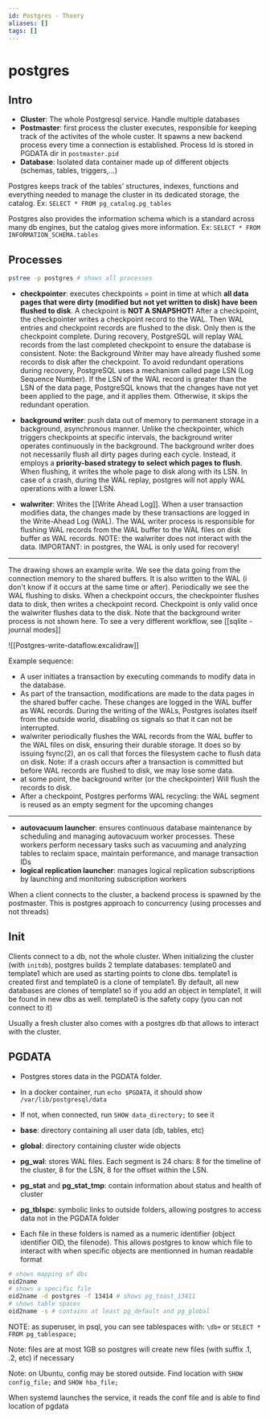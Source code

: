 ```yaml
---
id: Postgres - Theory
aliases: []
tags: []
---
```


# postgres

## Intro

- **Cluster**: The whole Postgresql service. Handle multiple databases
- **Postmaster**: first process the cluster executes, responsible for keeping track of the activites of the whole custer. It spawns a new backend process every time a connection is established. Process Id is stored in PGDATA dir in `postmaster.pid`
- **Database**: Isolated data container made up of different objects (schemas, tables, triggers,...)

Postgres keeps track of the tables' structures, indexes, functions and everything needed to manage the cluster in its dedicated storage, the catalog. Ex: `SELECT * FROM pg_catalog.pg_tables`

Postgres also provides the information schema which is a standard across many db engines, but the catalog gives more information. Ex: `SELECT * FROM INFORMATION_SCHEMA.tables`

## Processes

```bash
pstree -p postgres # shows all processes
```

- **checkpointer**: executes checkpoints = point in time at which **all data pages that were dirty (modified but not yet written to disk) have been flushed to disk**. A checkpoint is **NOT A SNAPSHOT!** After a checkpoint, the checkpointer writes a checkpoint record to the WAL. Then WAL entries and checkpoint records are flushed to the disk. Only then is the checkpoint complete. During recovery, PostgreSQL will replay WAL records from the last completed checkpoint to ensure the database is consistent. Note: the Background Writer may have already flushed some records to disk after the checkpoint. To avoid redundant operations during recovery, PostgreSQL uses a mechanism called page LSN (Log Sequence Number). If the LSN of the WAL record is greater than the LSN of the data page, PostgreSQL knows that the changes have not yet been applied to the page, and it applies them. Otherwise, it skips the redundant operation.

- **background writer**: push data out of memory to permanent storage in a background, asynchronous manner. Unlike the checkpointer, which triggers checkpoints at specific intervals, the background writer operates continuously in the background. The background writer does not necessarily flush all dirty pages during each cycle. Instead, it employs a **priority-based strategy to select which pages to flush**. When flushing, it writes the whole page to disk along with its LSN. In case of a crash, during the WAL replay, postgres will not apply WAL operations with a lower LSN.

- **walwriter**: Writes the [[Write Ahead Log]]. When a user transaction modifies data, the changes made by these transactions are logged in the Write-Ahead Log (WAL). The WAL writer process is responsible for flushing WAL records from the WAL buffer to the WAL files on disk buffer as WAL records. NOTE: the walwriter does not interact with the data. IMPORTANT: in postgres, the WAL is only used for recovery!

---

The drawing shows an example write. We see the data going from the connection memory to the shared buffers. It is also written to the WAL (i don't know if it occurs at the same time or after). Periodically we see the WAL flushing to disks.
When a checkpoint occurs, the checkpointer flushes data to disk, then writes a checkpoint record. Checkpoint is only valid once the walwriter flushes data to the disk.
Note that the background writer process is not shown here. To see a very different workflow, see [[sqlite - journal modes]]

![[Postgres-write-dataflow.excalidraw]]

Example sequence:

- A user initiates a transaction by executing commands to modify data in the database.
- As part of the transaction, modifications are made to the data pages in the shared buffer cache. These changes are logged in the WAL buffer as WAL records. During the writing of the WALs, Postgres isolates itself from the outside world, disabling os signals so that it can not be interrupted.
- walwriter periodically flushes the WAL records from the WAL buffer to the WAL files on disk, ensuring their durable storage. It does so by issuing fsync(2), an os call that forces the filesystem cache to flush data on disk. Note: if a crash occurs after a transaction is committed but before WAL records are flushed to disk, we may lose some data.
- at some point, the background writer (or the checkpointer) Will flush the records to disk.
- After a checkpoint, Postgres performs WAL recycling: the WAL segment is reused as an empty segment for the upcoming changes

---

- **autovacuum launcher**: ensures continuous database maintenance by scheduling and managing autovacuum worker processes. These workers perform necessary tasks such as vacuuming and analyzing tables to reclaim space, maintain performance, and manage transaction IDs
- **logical replication launcher**: manages logical replication subscriptions by launching and monitoring subscription workers

When a client connects to the cluster, a backend process is spawned by the postmaster. This is postgres approach to concurrency (using processes and not threads)

## Init

Clients connect to a db, not the whole cluster. When initializing the cluster (with `initdb`), postgres builds 2 template databases: template0 and template1 which are used as starting points to clone dbs. template1 is created first and template0 is a clone of template1. By default, all new databases are clones of template1 so if you add an object in template1, it will be found in new dbs as well. template0 is the safety copy (you can not connect to it)

Usually a fresh cluster also comes with a postgres db that allows to interact with the cluster.

## PGDATA

- Postgres stores data in the PGDATA folder.
- In a docker container, run `echo $PGDATA`, it should show `/var/lib/postgresql/data`
- If not, when connected, run `SHOW data_directory;` to see it

- **base**: directory containing all user data (db, tables, etc)
- **global**: directory containing cluster wide objects
- **pg_wal**: stores WAL files. Each segment is 24 chars: 8 for the timeline of the cluster, 8 for the LSN, 8 for the offset within the LSN.
- **pg_stat** and **pg_stat_tmp**: contain information about status and health of cluster
- **pg_tblspc**: symbolic links to outside folders, allowing postgres to access data not in the PGDATA folder

- Each file in these folders is named as a numeric identifier (object identifier OID, the filenode). This allows postgres to know which file to interact with when specific objects are mentionned in human readable format

```bash
# shows mapping of dbs
oid2name
# shows a specific file
oid2name -d postgres -f 13414 # shows pg_toast_13411
# shows table spaces
oid2name -s # contains at least pg_default and pg_global
```

NOTE: as superuser, in psql, you can see tablespaces with: `\db+` or `SELECT * FROM pg_tablespace;`

Note: files are at most 1GB so postgres will create new files (with suffix .1, .2, etc) if necessary

Note: on Ubuntu, config may be stored outside. Find location with `SHOW config_file;` and `SHOW hba_file;`

When systemd launches the service, it reads the conf file and is able to find location of pgdata
